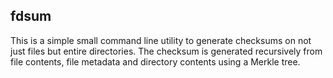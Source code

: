 fdsum
-----

This is a simple small command line utility to generate checksums on
not just files but entire directories. The checksum is generated
recursively from file contents, file metadata and directory contents
using a Merkle tree.
